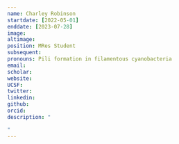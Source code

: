 ```yaml
---
name: Charley Robinson
startdate: [2022-05-01]
enddate: [2023-07-28]
image: 
altimage: 
position: MRes Student
subsequent: 
pronouns: Pili formation in filamentous cyanobacteria
email: 
scholar:
website:
UCSF:
twitter: 
linkedin: 
github: 
orcid: 
description: "

"
---
```

